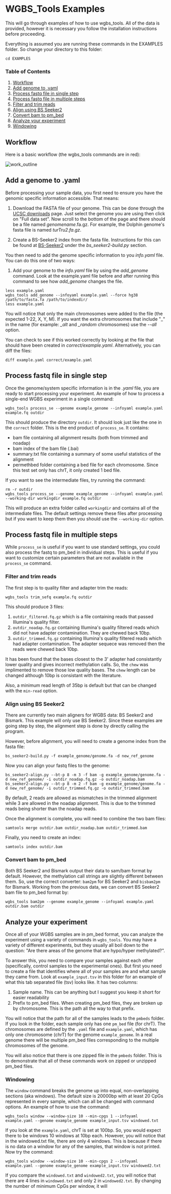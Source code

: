# WGBS_Tools Examples

This will go through examples of how to use wgbs_tools. All of the data is provided, however it is necessary you follow the installation instructions before proceeding.

Everything is assumed you are running these commands in the EXAMPLES folder. So change your directory to this folder:

```
cd EXAMPLES
```

### Table of Contents

1. [Workflow](#Workflow)
1. [Add genome to .yaml](#AddGenome)
1. [Process fastq file in single step](#processse)
1. [Process fastq file in multiple steps](#processstep)
  1. [Filter and trim reads](#adaptrim)
  1. [Align using BS Seeker2](#alignse)
  1. [Convert bam to pm_bed](#bam2pm)
1. [Analyze your experiment](#analysis)
  1. [Windowing](#window)

## <a name="Workflow"> Workflow </a>

Here is a basic workflow (the wgbs_tools commands are in red):

![work_outline](work_outline.png)


## <a name="AddGenome"> Add a genome to .yaml </a>

Before processing your sample data, you first need to ensure you have the genomic specific information accessible. That means:

1. Download the FASTA file of your genome. This can be done through the [UCSC downloads](http://hgdownload.cse.ucsc.edu/downloads.html) page. Just select
the genome you are using then click on "Full data set". Now scroll to the bottom of the page and there should be a file named *genomename*.fa.gz. For example,
the Dolphin genome's fasta file is named *turTru2.fa.gz*.

1. Create a BS-Seeker2 index from the fasta file. Instructions for this can be found at [BS-Seeker2](https://github.com/BSSeeker/BSseeker2) 
under the *bs_seeker2-build.py* section.

You then need to add the genome specific information to you *info.yaml* file. You can do this one of two ways:

1. Add your genome to the *info.yaml* file by using the *add_genome* command. Look at the example.yaml file before and after running
this command to see how *add_genome* changes the file.

```
less example.yaml
wgbs_tools add_genome --infoyaml example.yaml --force hg38 /path/to/fasta.fa /path/to/indexdir/
less example.yaml
```

You will notice that only the main chromosomes were added to the file (the expected 1-22, X, Y, M). If you want the extra chromosomes that include "_" in the name
(for example: *_alt* and *_random* chromosomes) use the *--all* option.

You can check to see if this worked correctly by looking at the file that should have been created in *correct/example.yaml*. Alternatively, you can diff the files:

```
diff example.yaml correct/example.yaml
```

## <a name="processse"> Process fastq file in single step </a>

Once the genome/system specific information is in the *.yaml* file, you are ready to start processing your experiment. An example of how to 
process a single-end WGBS experiment in a single command:

```
wgbs_tools process_se --genome example_genome --infoyaml example.yaml example.fq outdir
```

This should produce the directory `outdir`. It should look just like the one in the `correct` folder. This is the end product of `process_se`. It contains:

- bam file containing all alignment results (both from trimmed and noadap)
- bam index of the bam file (.bai)
- summary.txt file containing a summary of some useful statistics of the alignment
- permethbed folder containing a bed file for each chromosome. Since this test set only has chrT, it only created 1 bed file.

If you want to see the intermediate files, try running the command:

```
rm -r outdir
wgbs_tools process_se --genome example_genome --infoyaml example.yaml --working-dir workingdir example.fq outdir
```

This will produce an extra folder called `workingdir` and contains all of the intermediate files. The default settings remove these files after processing but
if you want to keep them then you should use the `--working-dir` option.

## <a name="processstep"> Process fastq file in multiple steps </a>

While `process_se` is useful if you want to use standard settings, you could also process the fastq to pm_bed in individual steps. This is useful
if you want to customize certain parameters that are not available in the `process_se` command.

### <a name="adaptrim"> Filter and trim reads </a>

The first step is to quality filter and adapter trim the reads:

```
wgbs_tools trim_sefq example.fq outdir
```

This should produce 3 files:

1. `outdir_filtered.fq.gz` which is a file containing reads that passed Illumina's quality filter.
1. `outdir_noadap.fq.gz` containing Illumina's quality filtered reads which did not have adapter contamination. They are chewed back 10bp.
1. `outdir_trimmed.fq.gz` containing Illumina's quality filtered reads which had adapter contamination. The adapter sequece was removed then the reads were chewed back 10bp.

It has been found that the bases closest to the 3' adapter had consistantly lower quality and gives incorrect methylation calls. So, the `chew` was implimented to
remove those low quality bases. The `chew` length can be changed although 10bp is consistant with the literature.

Also, a minimum read length of 35bp is default but that can be changed with the `min-read` option.

### <a name="alignse"> Align using BS Seeker2 </a>

There are currently two main aligners for WGBS data: BS Seeker2 and Bismark. This example will only use BS Seeker2. Since these examples are going step by step, 
the alignment step is done by directly calling the program.

However, before alignment, you will need to create a genome index from the fasta file:

```
bs_seeker2-build.py -f example_genome/genome.fa -d new_ref_genome
```

Now you can align your fastq files to the genome:

```
bs_seeker2-align.py --bt-p 8 -m 3 -f bam -g example_genome/genome.fa -d new_ref_genome/ -i outdir_noadap.fq.gz -o outdir_noadap.bam
bs_seeker2-align.py --bt-p 8 -m 2 -f bam -g example_genome/genome.fa -d new_ref_genome/ -i outdir_trimmed.fq.gz -o outdir_trimmed.bam
```

By default, 2 reads are allowed as mismatches in the trimmed alignment while 3 are allowed in the noadap alignment. This is due to the trimmed reads being
shorter than the noadap reads.

Once the alignment is complete, you will need to combine the two bam files:

```
samtools merge outdir.bam outdir_noadap.bam outdir_trimmed.bam
```

Finally, you need to create an index:

```
samtools index outdir.bam
```

### <a name="bam2pm"> Convert bam to pm_bed </a>

Both BS Seeker2 and Bismark output their data to sam/bam format by default. However, the methylation call strings are slightly different between them. 
So, use the correct converter: `bam2pm` for BS Seeker2 and `bisbam2pm` for Bismark. Working from the previous data, we can convert BS Seeker2 bam
file to pm_bed format by:

```
wgbs_tools bam2pm --genome example_genome --infoyaml example.yaml outdir.bam outdir
```


## <a name="analysis"> Analyze your experiment </a>

Once all of your WGBS samples are in pm_bed format, you can analyze the experiment using a variety of commands in `wgbs_tools`. You may have a variety
of different experiments, but they usually all boil down to the question: "Are there areas of the genome that are hypo/hyper methylated?". 

To answer this, you need to compare your samples against each other (specifically, control samples to the experimental ones). But first you need to create
a file that identifies where all of your samples are and what sample they came from. Look at `example_input.tsv` in this folder for an example of what this 
tab separated file (tsv) looks like. It has two columns:

1. Sample name. This can be anything but I suggest you keep it short for easier readability
1. Prefix to pm_bed files. When creating pm_bed files, they are broken up by chromosome. This is the path all the way to that prefix.

You will notice that the path for all of the samples leads to the `pmbeds` folder. If you look in the folder, each sample only has one `pm_bed` file (for
chrT). The chromosomes are defined by the `.yaml` file and `example.yaml`, which has only one chromosome (chrT) for the genome `example_genome`. In a real
genome there will be multiple pm_bed files corresponding to the multiple chromosomes of the genome.

You will also notice that there is one zipped file in the `pmbeds` folder. This is to demonstrate that all of these commands work on zipped or unzipped 
pm_bed files.

### <a name="window"> Windowing </a>

The `window` command breaks the genome up into equal, non-overlapping sections (aka windows). The default size is 20000bp with at least 20 CpGs represented
in every sample, which can all be changed with command options. An example of how to use the command:

```
wgbs_tools window --window-size 10 --min-cpgs 1 --infoyaml example.yaml --genome example_genome example_input.tsv windowed.txt
```

If you look at the `example.yaml`, chrT is set at 100bp. So, you would expect there to be windows 10 windows at 10bp each. However, you will 
notice that in the windowed.txt file, there are only 4 windows. This is because if there is no data on a window for any of the samples, that window is
not printed. Now try the command:

```
wgbs_tools window --window-size 10 --min-cpgs 2 --infoyaml example.yaml --genome example_genome example_input.tsv windowed2.txt
```

If you compare the `windowed.txt` and `windowed2.txt`, you will notice that there are 4 lines in `windowed.txt` and only 2 in `windowed2.txt`. By changing
the number of minimum CpGs per window, it will 